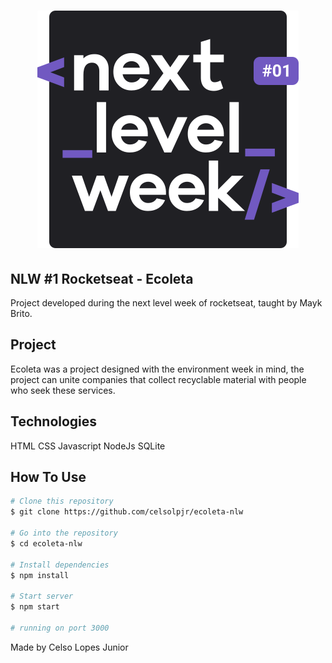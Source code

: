 <h1 align="center">
  <img src="https://raw.githubusercontent.com/celsolpjr/ecoleta-nlw/1033980b3d64e3cdc3223b84d05c22d394f7c5ab/.github/logo.svg">
</h1>

<h2>NLW #1 Rocketseat - Ecoleta</h2>

<p>Project developed during the next level week of rocketseat, taught by Mayk Brito.</p>

## Project

Ecoleta was a project designed with the environment week in mind, the project can unite companies that collect recyclable material with people who seek these services.

## Technologies

HTML
CSS
Javascript
NodeJs
SQLite

## How To Use

```bash
# Clone this repository
$ git clone https://github.com/celsolpjr/ecoleta-nlw

# Go into the repository
$ cd ecoleta-nlw

# Install dependencies
$ npm install

# Start server
$ npm start

# running on port 3000
```

Made by Celso Lopes Junior
